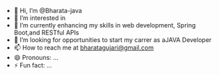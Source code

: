 - 👋 Hi, I’m @Bharata-java
- 👀 I’m interested in 
- 🌱 I’m currently enhancing my skills in web development, Spring Boot,and RESTful APIs
- 💞️ I’m looking for opportunities to start my carrer as aJAVA Developer
- 📫 How to reach me at bharatagujari@gmail.com
- 😄 Pronouns: ...
- ⚡ Fun fact: ...

<!---
Bharata-java/Bharata-java is a ✨ special ✨ repository because its `README.md` (this file) appears on your GitHub profile.
You can click the Preview link to take a look at your changes.
--->
